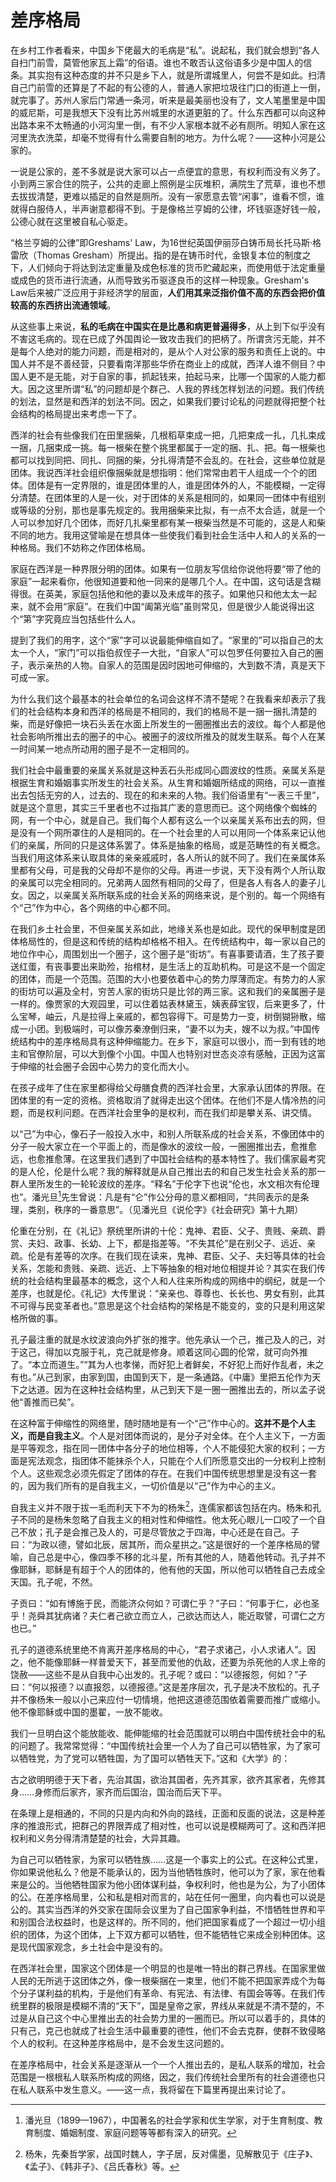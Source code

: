 # 差序格局

在乡村工作者看来，中国乡下佬最大的毛病是“私”。说起私，我们就会想到“各人自扫门前雪，莫管他家瓦上霜”的俗语。谁也不敢否认这俗语多少是中国人的信条。其实抱有这种态度的并不只是乡下人，就是所谓城里人，何尝不是如此。扫清自己门前雪的还算是了不起的有公德的人，普通人家把垃圾往门口的街道上一倒，就完事了。苏州人家后门常通一条河，听来是最美丽也没有了，文人笔墨里是中国的威尼斯，可是我想天下没有比苏州城里的水道更脏的了。什么东西都可以向这种出路本来不太畅通的小河沟里一倒，有不少人家根本就不必有厕所。明知人家在这河里洗衣洗菜，却毫不觉得有什么需要自制的地方。为什么呢？——这种小河是公家的。

一说是公家的，差不多就是说大家可以占一点便宜的意思，有权利而没有义务了。小到两三家合住的院子，公共的走廊上照例是尘灰堆积，满院生了荒草，谁也不想去拔拔清楚，更难以插足的自然是厕所。没有一家愿意去管“闲事”，谁看不惯，谁就得白服侍人，半声谢意都得不到。于是像格兰亨姆的公律，坏钱驱逐好钱一般，公德心就在这里被自私心驱走。

“格兰亨姆的公律”即Greshams' Law，为16世纪英国伊丽莎白铸币局长托马斯·格雷欣（Thomas Gresham）所提出。指的是在铸币时代，金银复本位的制度之下，人们倾向于将达到法定重量及成色标准的货币贮藏起来，而使用低于法定重量或成色的货币进行流通，从而导致劣币驱逐良币的这样一种现象。Gresham's Law后来被广泛应用于非经济学的层面，**人们用其来泛指价值不高的东西会把价值较高的东西挤出流通领域**。

从这些事上来说，**私的毛病在中国实在是比愚和病更普遍得多**，从上到下似乎没有不害这毛病的。现在已成了外国舆论一致攻击我们的把柄了。所谓贪污无能，并不是每个人绝对的能力问题，而是相对的，是从个人对公家的服务和责任上说的。中国人并不是不善经营，只要看南洋那些华侨在商业上的成就，西洋人谁不侧目？中国人更不是无能，对于自家的事，抓起钱来，拍起马来，比哪一个国家的人能力都大。因之这里所谓“私”的问题却是个群己、人我的界线怎样划法的问题。我们传统的划法，显然是和西洋的划法不同。因之，如果我们要讨论私的问题就得把整个社会结构的格局提出来考虑一下了。

西洋的社会有些像我们在田里捆柴，几根稻草束成一把，几把束成一扎，几扎束成一捆，几捆束成一挑。每一根柴在整个挑里都属于一定的捆、扎、把。每一根柴也都可以找到同把、同扎、同捆的柴，分扎得清楚不会乱的。在社会，这些单位就是团体。我说西洋社会组织像捆柴就是想指明：他们常常由若干人组成一个个的团体。团体是有一定界限的，谁是团体里的人，谁是团体外的人，不能模糊，一定得分清楚。在团体里的人是一伙，对于团体的关系是相同的，如果同一团体中有组别或等级的分别，那也是事先规定的。我用捆柴来比拟，有一点不太合适，就是一个人可以参加好几个团体，而好几扎柴里都有某一根柴当然是不可能的，这是人和柴不同的地方。我用这譬喻是在想具体一些使我们看到社会生活中人和人的关系的一种格局。我们不妨称之作团体格局。

家庭在西洋是一种界限分明的团体。如果有一位朋友写信给你说他将要“带了他的家庭”一起来看你，他很知道要和他一同来的是哪几个人。在中国，这句话是含糊得很。在英美，家庭包括他和他的妻以及未成年的孩子。如果他只和他太太一起来，就不会用“家庭”。在我们中国“阖第光临”虽则常见，但是很少人能说得出这个“第”字究竟应当包括些什么人。

提到了我们的用字，这个“家”字可以说最能伸缩自如了。“家里的”可以指自己的太太一个人，“家门”可以指伯叔侄子一大批，“自家人”可以包罗任何要拉入自己的圈子，表示亲热的人物。自家人的范围是因时因地可伸缩的，大到数不清，真是天下可成一家。

为什么我们这个最基本的社会单位的名词会这样不清不楚呢？在我看来却表示了我们的社会结构本身和西洋的格局是不相同的，我们的格局不是一捆一捆扎清楚的柴，而是好像把一块石头丢在水面上所发生的一圈圈推出去的波纹。每个人都是他社会影响所推出去的圈子的中心。被圈子的波纹所推及的就发生联系。每个人在某一时间某一地点所动用的圈子是不一定相同的。

我们社会中最重要的亲属关系就是这种丢石头形成同心圆波纹的性质。亲属关系是根据生育和婚姻事实所发生的社会关系。从生育和婚姻所结成的网络，可以一直推出去包括无穷的人，过去的、现在的和未来的人物。我们俗语里有“一表三千里”，就是这个意思，其实三千里者也不过指其广袤的意思而已。这个网络像个蜘蛛的网，有一个中心，就是自己。我们每个人都有这么一个以亲属关系布出去的网，但是没有一个网所罩住的人是相同的。在一个社会里的人可以用同一个体系来记认他们的亲属，所同的只是这体系罢了。体系是抽象的格局，或是范畴性的有关概念。当我们用这体系来认取具体的亲亲戚戚时，各人所认的就不同了。我们在亲属体系里都有父母，可是我的父母却不是你的父母。再进一步说，天下没有两个人所认取的亲属可以完全相同的。兄弟两人固然有相同的父母了，但是各人有各人的妻子儿女。因之，以亲属关系所联系成的社会关系的网络来说，是个别的。每一个网络有个“己”作为中心，各个网络的中心都不同。

在我们乡土社会里，不但亲属关系如此，地缘关系也是如此。现代的保甲制度是团体格局性的，但是这和传统的结构却格格不相入。在传统结构中，每一家以自己的地位作中心，周围划出一个圈子，这个圈子是“街坊”。有喜事要请酒，生了孩子要送红蛋，有丧事要出来助殓，抬棺材，是生活上的互助机构。可是这不是一个固定的团体，而是一个范围。范围的大小也要依着中心的势力厚薄而定。有势力的人家的街坊可以遍及全村，穷苦人家的街坊只是比邻的两三家。这和我们的亲属圈子是一样的。像贾家的大观园里，可以住着姑表林黛玉，姨表薛宝钗，后来更多了，什么宝琴，岫云，凡是拉得上亲戚的，都包容得下。可是势力一变，树倒猢狲散，缩成一小团。到极端时，可以像苏秦潦倒归来，“妻不以为夫，嫂不以为叔。”中国传统结构中的差序格局具有这种伸缩能力。在乡下，家庭可以很小，而一到有钱的地主和官僚阶层，可以大到像个小国。中国人也特别对世态炎凉有感触，正因为这富于伸缩的社会圈子会因中心势力的变化而大小。

在孩子成年了住在家里都得给父母膳食费的西洋社会里，大家承认团体的界限。在团体里的有一定的资格。资格取消了就得走出这个团体。在他们不是人情冷热的问题，而是权利问题。在西洋社会里争的是权利，而在我们却是攀关系、讲交情。

以“己”为中心，像石子一般投入水中，和别人所联系成的社会关系，不像团体中的分子一般大家立在一个平面上的，而是像水的波纹一般，一圈圈推出去，愈推愈远，也愈推愈薄。在这里我们遇到了中国社会结构的基本特性了。我们儒家最考究的是人伦，伦是什么呢？我的解释就是从自己推出去的和自己发生社会关系的那一群人里所发生的一轮轮波纹的差序。“释名”于伦字下也说“伦也，水文相次有伦理也”。潘光旦[^ 1]先生曾说：凡是有“仑”作公分母的意义都相同，“共同表示的是条理，类别，秩序的一番意思”。（见潘光旦《说伦字》《社会研究》第十九期）

伦重在分别，在《礼记》祭统里所讲的十伦：鬼神、君臣、父子、贵贱、亲疏、爵赏、夫妇、政事、长幼、上下，都是指差等。“不失其伦”是在别父子、远近、亲疏。伦是有差等的次序。在我们现在读来，鬼神、君臣、父子、夫妇等具体的社会关系，怎能和贵贱、亲疏、远近、上下等抽象的相对地位相提并论？其实在我们传统的社会结构里最基本的概念，这个人和人往来所构成的网络中的纲纪，就是一个差序，也就是伦。《礼记》大传里说：“亲亲也、尊尊也、长长也、男女有别，此其不可得与民变革者也。”意思是这个社会结构的架格是不能变的，变的只是利用这架格所做的事。

孔子最注重的就是水纹波浪向外扩张的推字。他先承认一个己，推己及人的己，对于这己，得加以克服于礼，克己就是修身。顺着这同心圆的伦常，就可向外推了。“本立而道生。”“其为人也孝悌，而好犯上者鲜矣，不好犯上而好作乱者，未之有也。”从己到家，由家到国，由国到天下，是一条通路。《中庸》里把五伦作为天下之达道。因为在这种社会结构里，从己到天下是一圈一圈推出去的，所以孟子说他“善推而已矣”。

在这种富于伸缩性的网络里，随时随地是有一个“己”作中心的。**这并不是个人主义，而是自我主义**。个人是对团体而说的，是分子对全体。在个人主义下，一方面是平等观念，指在同一团体中各分子的地位相等，个人不能侵犯大家的权利；一方面是宪法观念，指团体不能抹杀个人，只能在个人们所愿意交出的一分权利上控制个人。这些观念必须先假定了团体的存在。在我们中国传统思想里是没有这一套的，因为我们所有的是自我主义，一切价值是以“己”作为中心的主义。

自我主义并不限于拔一毛而利天下不为的杨朱[^ 2]，连儒家都该包括在内。杨朱和孔子不同的是杨朱忽略了自我主义的相对性和伸缩性。他太死心眼儿一口咬了一个自己不放；孔子是会推己及人的，可是尽管放之于四海，中心还是在自己。子曰：“为政以德，譬如北辰，居其所，而众星拱之。”这是很好的一个差序格局的譬喻，自己总是中心，像四季不移的北斗星，所有其他的人，随着他转动。孔子并不像耶稣，耶稣是有超于个人的团体的，他有他的天国，所以他可以牺牲自己去成全天国。孔子呢，不然。

子贡曰：“如有博施于民，而能济众何如？可谓仁乎？”子曰：“何事于仁，必也圣乎！尧舜其犹病诸？夫仁者己欲立而立人，己欲达而达人，能近取譬，可谓仁之方也已。”

孔子的道德系统里绝不肯离开差序格局的中心，“君子求诸己，小人求诸人”。因之，他不能像耶稣一样普爱天下，甚至而爱他的仇敌，还要为杀死他的人求上帝的饶赦——这些不是从自我中心出发的。孔子呢？或曰：“以德报怨，何如？”子曰：“何以报德？以直报怨，以德报德。”这是差序层次，孔子是决不放松的。孔子并不像杨朱一般以小己来应付一切情境，他把这道德范围依着需要而推广或缩小。他不像耶稣或中国的墨翟，一放不能收。

我们一旦明白这个能放能收、能伸能缩的社会范围就可以明白中国传统社会中的私的问题了。我常常觉得：“中国传统社会里一个人为了自己可以牺牲家，为了家可以牺牲党，为了党可以牺牲国，为了国可以牺牲天下。”这和《大学》的：

古之欲明明德于天下者，先治其国，欲治其国者，先齐其家，欲齐其家者，先修其身……身修而后家齐，家齐而后国治，国治而后天下平。

在条理上是相通的，不同的只是内向和外向的路线，正面和反面的说法，这是种差序的推浪形式，把群己的界限弄成了相对性，也可以说是模糊两可了。这和西洋把权利和义务分得清清楚楚的社会，大异其趣。

为自己可以牺牲家，为家可以牺牲族……这是一个事实上的公式。在这种公式里，你如果说他私么？他是不能承认的，因为当他牺牲族时，他可以为了家，家在他看来是公的。当他牺牲国家为他小团体谋利益，争权利时，他也是为公，为了小团体的公。在差序格局里，公和私是相对而言的，站在任何一圈里，向内看也可以说是公的。其实当西洋的外交家在国际会议里为了自己国家争利益，不惜牺牲世界和平和别国合法权益时，也是这样的。所不同的，他们把国家看成了一个超过一切小组织的团体，为这个团体，上下双方都可以牺牲，但不能牺牲它来成全别种团体。这是现代国家观念，乡土社会中是没有的。

在西洋社会里，国家这个团体是一个明显的也是唯一特出的群己界线。在国家里做人民的无所逃于这团体之外，像一根柴捆在一束里，他们不能不把国家弄成个为每个分子谋利益的机构，于是他们有革命、有宪法、有法律、有国会等等。在我们传统里群的极限是模糊不清的“天下”，国是皇帝之家，界线从来就是不清不楚的，不过是从自己这个中心里推出去的社会势力里的一圈而已。所以可以着手的，具体的只有己，克己也就成了社会生活中最重要的德性，他们不会去克群，使群不致侵略个人的权利。在这种差序格局中，是不会发生这问题的。

在差序格局中，社会关系是逐渐从一个一个人推出去的，是私人联系的增加，社会范围是一根根私人联系所构成的网络，因之，我们传统社会里所有的社会道德也只在私人联系中发生意义。——这一点，我将留在下篇里再提出来讨论了。

[^ 1]: 潘光旦（1899—1967），中国著名的社会学家和优生学家，对于生育制度、教育制度、婚姻制度、家庭问题等等都有深入的研究。
[^ 2]: 杨朱，先秦哲学家，战国时魏人，字子居，反对儒墨，见解散见于《庄子》、《孟子》、《韩非子》、《吕氏春秋》等。